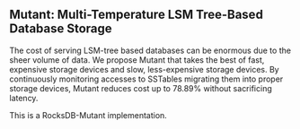 ## Mutant: Multi-Temperature LSM Tree-Based Database Storage

The cost of serving LSM-tree based databases can be enormous due to the sheer volume of data. We propose Mutant that takes the best of fast, expensive storage devices and slow, less-expensive storage devices. By continuously monitoring accesses to SSTables migrating them into proper storage devices, Mutant reduces cost up to 78.89% without sacrificing latency.

This is a RocksDB-Mutant implementation.
